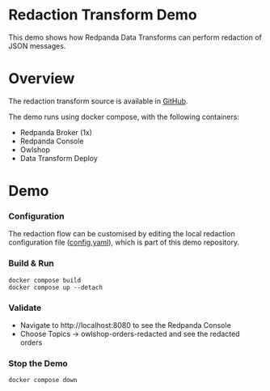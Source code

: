 # Redaction Transform Demo

This demo shows how Redpanda Data Transforms can perform redaction of JSON messages.

# Overview

The redaction transform source is available in [GitHub](https://github.com/pmw-rp/redaction-transform).

The demo runs using docker compose, with the following containers:

* Redpanda Broker (1x)
* Redpanda Console
* Owlshop
* Data Transform Deploy

# Demo

### Configuration

The redaction flow can be customised by editing the local redaction configuration file ([config.yaml](config.yaml)), which is part of this demo repository.

### Build & Run

```shell
docker compose build
docker compose up --detach
```

### Validate

* Navigate to http://localhost:8080 to see the Redpanda Console
* Choose Topics -> owlshop-orders-redacted and see the redacted orders

### Stop the Demo

```shell
docker compose down
```